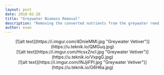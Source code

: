 ```yaml
---
layout: post
date: 2018-02-26
title: "Greywater Biomass Removal"
description: "Removing the converted nutrients from the greywater reed bed"
author: evan
---
```

<div style="text-align:center" markdown="1">
[![alt text](https://i.imgur.com/4DnieMMl.jpg "Greywater Vetiver")](https://u.teknik.io/QMGuq.jpg)
</div>

<div style="text-align:center" markdown="1">
[![alt text](https://i.imgur.com/HcsxZncl.jpg "Greywater Vetiver")](https://u.teknik.io/VxpgG.jpg)
</div>

<div style="text-align:center" markdown="1">
[![alt text](https://i.imgur.com/INJjiFPl.jpg "Greywater Vetiver")](https://u.teknik.io/G6H6a.jpg)
</div>
